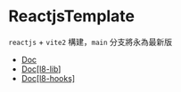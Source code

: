# ReactjsTemplate

`reactjs` + `vite2` 構建，`main` 分支將永為最新版

* [Doc]()  
* [Doc[l8-lib]](https://github.com/frank575/js-lib.git)
* [Doc[l8-hooks]](https://github.com/frank575/reactjs-hooks.git)
